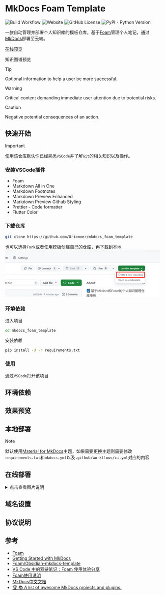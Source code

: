 ﻿# MkDocs Foam Template

![Build Workflow](https://github.com/orionxer/mkdocs_foam_template/actions/workflows/ci.yml/badge.svg)
![Website](https://img.shields.io/website?url=https%3A%2F%2Forionxer.github.io/mkdocs_foam_template)
![GitHub License](https://img.shields.io/github/license/orionxer/mkdocs_foam_template)
![PyPI - Python Version](https://img.shields.io/pypi/pyversions/mkdocs)

一款自动管理并部署个人知识库的模板仓库。基于[Foam](https://github.com/foambubble/foam)管理个人笔记，通过[MkDocs](https://www.mkdocs.org/getting-started/)部署至云端。

[在线预览](https://orionxer.github.io/mkdocs_foam_template)

知识图谱预览

> [!TIP]
> Optional information to help a user be more successful.


> [!WARNING]  
> Critical content demanding immediate user attention due to potential risks.

> [!CAUTION]
> Negative potential consequences of an action.

## 快速开始
> [!IMPORTANT]  
> 使用该仓库默认你已经熟悉`VSCode`并了解`Git`的相关知识以及操作。

### 安装VSCode插件
- Foam
- Markdown All in One
- Markdown Footnotes
- Markdown Preview Enhanced
- Markdown Preview Github Styling
- Prettier - Code formatter
- Flutter Color

### 下载仓库
```sh
git clone https://github.com/Orionxer/mkdocs_foam_template
```
也可以选择`Fork`或者使用模板创建自己的仓库，再下载到本地
![通过模板创建仓库](docs/images/use_template.png)

### 环境依赖
进入项目
```sh
cd mkdocs_foam_template
```
安装依赖
```sh
pip install -U -r requirements.txt
```
### 使用
通过`VSCode`打开该项目



## 环境依赖
## 效果预览
## 本地部署
> [!NOTE]  
> 默认使用[Material for MkDocs](https://squidfunk.github.io/mkdocs-material/)主题，如果需要更换主题则需要修改`requirements.txt`和`mkdocs.yml`以及`.github/workflows/ci.yml`对应的内容
## 在线部署
<details>

<summary>点击查看图片说明</summary>

![设置Workflow权限](docs/images/workflow_permissions.png)
![部署分支](docs/images/pages_branch.png)


</details>

## 域名设置
## 协议说明
## 参考
- [Foam](https://github.com/foambubble/foam)
- [Getting Started with MkDocs](https://www.mkdocs.org/getting-started/)
- [Foam/Obsidian-mkdocs-template](https://github.com/Jackiexiao/foam-mkdocs-template)
- [VS Code 中的双链笔记：Foam 使用体验分享](https://sspai.com/post/70956)
- [Foam使用说明](https://www.onekbase.com/kb-km/2dn-km-vsc-foam.html)
- [MkDocs中文文档](https://hellowac.github.io/mkdocs-docs-zh/)
- [🏆 📚 A list of awesome MkDocs projects and plugins.](https://github.com/mkdocs/catalog)
